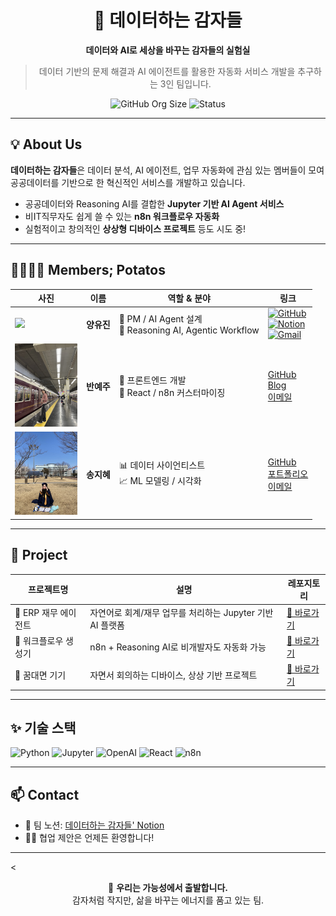 <div align="center">

# 🥔 데이터하는 감자들

**데이터와 AI로 세상을 바꾸는 감자들의 실험실**  
> 데이터 기반의 문제 해결과 AI 에이전트를 활용한 자동화 서비스 개발을 추구하는 3인 팀입니다.

![GitHub Org Size](https://img.shields.io/badge/Team%20Members-3-6c5ce7?style=flat-square&logo=github&logoColor=white)
![Status](https://img.shields.io/badge/Status-Active-00b894?style=flat-square)

</div>

---

## 💡 About Us

**데이터하는 감자들**은 데이터 분석, AI 에이전트, 업무 자동화에 관심 있는 멤버들이 모여  
공공데이터를 기반으로 한 혁신적인 서비스를 개발하고 있습니다.

- 공공데이터와 Reasoning AI를 결합한 **Jupyter 기반 AI Agent 서비스**
- 비IT직무자도 쉽게 쓸 수 있는 **n8n 워크플로우 자동화**
- 실험적이고 창의적인 **상상형 디바이스 프로젝트** 등도 시도 중!

---

## 👨‍👩‍👧‍👦 Members; Potatos

| 사진 | 이름 | 역할 & 분야 | 링크 |
|------|------|-------------|------|
| <img src="./assets/yujin.jpg" width="100"/> | **양유진** | 🎯 PM / AI Agent 설계<br>🧠 Reasoning AI, Agentic Workflow | [![GitHub](https://img.shields.io/badge/GitHub-6c5ce7?style=flat-square&logo=github&logoColor=white)](https://github.com/ryalu)<br>[![Notion](https://img.shields.io/badge/Notion-6c5ce7?style=flat-square&logo=notion&logoColor=white)](https://yujin.dev)<br>[![Gmail](https://img.shields.io/badge/Gmail-6c5ce7?style=flat-square&logo=gmail&logoColor=white)](mailto:yangyj020101@gmail.com) |
| <img src="./assets/yeju.jpg" width="100"/> | **반예주** | 🧩 프론트엔드 개발<br>🎨 React / n8n 커스터마이징 | [GitHub](https://github.com/YeJuBan)<br>[Blog](https://potato1.dev)<br>[이메일](mailto:potato1@example.com) |
| <img src="./assets/jihye.jpg" width="100"/> | **송지혜** | 📊 데이터 사이언티스트<br>📈 ML 모델링 / 시각화 | [GitHub](https://github.com/nisay-ye)<br>[포트폴리오](https://potato2.dev)<br>[이메일](mailto:potato2@example.com) |

---

## 🚀 Project

| 프로젝트명 | 설명 | 레포지토리 |
|------------|------|------------|
| 💸 ERP 재무 에이전트 | 자연어로 회계/재무 업무를 처리하는 Jupyter 기반 AI 플랫폼 | [🔗 바로가기](https://github.com/PotatoDoingData/erp-finance-agent) |
| 🔧 워크플로우 생성기 | n8n + Reasoning AI로 비개발자도 자동화 가능 | [🔗 바로가기](https://github.com/PotatoDoingData/n8n-agent-builder) |
| 🌈 꿈대면 기기 | 자면서 회의하는 디바이스, 상상 기반 프로젝트 | [🔗 바로가기](https://github.com/PotatoDoingData/dream-meeting-device) |

---

## ✨ 기술 스택

![Python](https://img.shields.io/badge/Python-3776AB?style=flat&logo=python&logoColor=white)
![Jupyter](https://img.shields.io/badge/Jupyter-F37626?style=flat&logo=Jupyter&logoColor=white)
![OpenAI](https://img.shields.io/badge/OpenAI-412991?style=flat&logo=openai&logoColor=white)
![React](https://img.shields.io/badge/React-61DAFB?style=flat&logo=react&logoColor=black)
![n8n](https://img.shields.io/badge/n8n-FF6D00?style=flat&logo=n8n&logoColor=white)

---

## 📫 Contact

- 🔗 팀 노션: [데이터하는 감자들' Notion](https://your-notion-link.notion.site)  
- 🙋‍♀️ 협업 제안은 언제든 환영합니다!

---

<<div align="center">
  
🌱 **우리는 가능성에서 출발합니다.**  
감자처럼 작지만, 삶을 바꾸는 에너지를 품고 있는 팀.
</div>
